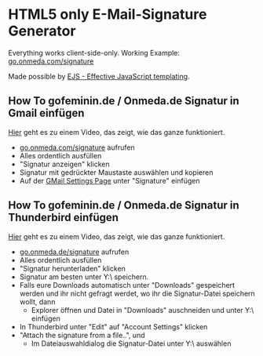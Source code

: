 # HTML5 only E-Mail-Signature Generator

Everything works client-side-only.
Working Example: [go.onmeda.com/signature](https://go.onmeda.com/signature/)

Made possible by [EJS - Effective JavaScript templating](http://ejs.co/).



## How To gofeminin.de / Onmeda.de Signatur in Gmail einfügen

[Hier](https://vimeo.com/206223158/293106c768) geht es zu einem Video,
das zeigt, wie das ganze funktioniert.

- [go.onmeda.com/signature](https://go.onmeda.com/signature/) aufrufen
- Alles ordentlich ausfüllen
- "Signatur anzeigen" klicken
- Signatur mit gedrückter Maustaste auswählen und kopieren
- Auf der [GMail Settings Page](https://mail.google.com/mail/u/0/#settings/general) unter "Signature" einfügen



## How To gofeminin.de / Onmeda.de Signatur in Thunderbird einfügen

[Hier](https://vimeo.com/206223168/be4fb007ef) geht es zu einem Video,
das zeigt, wie das ganze funktioniert.

- [go.onmeda.de/signature](https://go.onmeda.com/signature/) aufrufen
- Alles ordentlich ausfüllen
- "Signatur herunterladen" klicken
- Signatur am besten unter Y:\ speichern.
- Falls eure Downloads automatisch unter "Downloads" gespeichert werden und ihr nicht gefragt werdet, wo ihr die Signatur-Datei speichern wollt, dann 
    - Explorer öffnen und Datei in "Downloads" auschneiden und unter Y:\ einfügen
- In Thunderbird unter "Edit" auf "Account Settings" klicken
- "Attach the signature from a file..", und
    - Im Dateiauswahldialog die Signatur-Datei unter Y:\ auswählen

